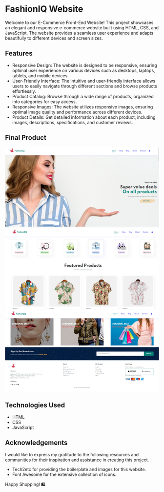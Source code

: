 # FashionIQ Website

Welcome to our E-Commerce Front-End Website! This project showcases an elegant and responsive e-commerce website built using HTML, CSS, and JavaScript. The website provides a seamless user experience and adapts beautifully to different devices and screen sizes.

## Features

- Responsive Design: The website is designed to be responsive, ensuring optimal user experience on various devices such as desktops, laptops, tablets, and mobile devices.
- User-Friendly Interface: The intuitive and user-friendly interface allows users to easily navigate through different sections and browse products effortlessly.
- Product Catalog: Browse through a wide range of products, organized into categories for easy access.
- Responsive Images: The website utilizes responsive images, ensuring optimal image quality and performance across different devices.
- Product Details: Get detailed information about each product, including images, descriptions, specifications, and customer reviews.

## Final Product

![Main page](img/Screenshot%20(210).png)
![Main page](img/Screenshot%20(212).png)
![Main page](img/Screenshot%20(211).png)


## Technologies Used

- HTML
- CSS
- JavaScript

## Acknowledgements
I would like to express my gratitude to the following resources and communities for their inspiration and assistance in creating this project.

- Tech2etc for providing the boilerplate and images for this website.
- Font Awesome for the extensive collection of icons.

Happy Shopping! 🛍️
